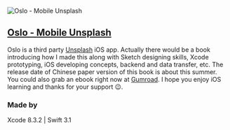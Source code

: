 ![Oslo - Mobile Unsplash](https://raw.githubusercontent.com/hipposan/Oslo/master/Oslo%20-%20Github.png)

## [Oslo - Mobile Unsplash](https://itunes.apple.com/us/app/oslo-mobile-unsplash/id1184226442?mt=8) 

Oslo is a third party [Unsplash](https://unsplash.com/) iOS app. Actually there would be a book introducing how I made this along with Sketch designing skills, Xcode prototyping, iOS developing concepts, backend and data transfer, etc. The release date of Chinese paper version of this book is about this summer. You could also grab an ebook right now at [Gumroad](https://gum.co/qLry). I hope you enjoy iOS learning and thanks for your support 😉.

### Made by
Xcode 8.3.2 | Swift 3.1
